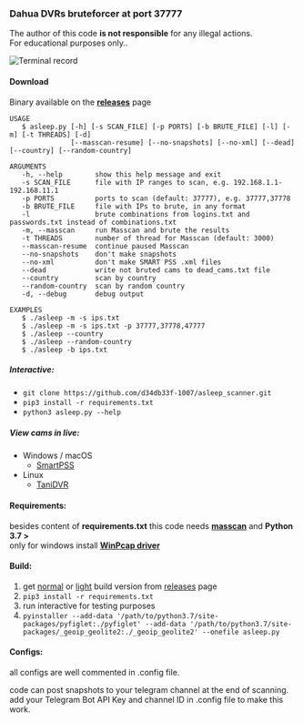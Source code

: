### Dahua DVRs bruteforcer at port 37777

The author of this code **is not responsible** for any illegal actions. \
For educational purposes only..

![Terminal record](https://github.com/d34db33f-1007/asleep_scanner/raw/master/tty.gif)

#### Download

Binary available on the [**releases**](https://github.com/d34db33f-1007/asleep_scanner/releases) page

```
USAGE
   $ asleep.py [-h] [-s SCAN_FILE] [-p PORTS] [-b BRUTE_FILE] [-l] [-m] [-t THREADS] [-d]
               [--masscan-resume] [--no-snapshots] [--no-xml] [--dead] [--country] [--random-country]

ARGUMENTS
   -h, --help        show this help message and exit
   -s SCAN_FILE      file with IP ranges to scan, e.g. 192.168.1.1-192.168.11.1
   -p PORTS          ports to scan (default: 37777), e.g. 37777,37778
   -b BRUTE_FILE     file with IPs to brute, in any format
   -l                brute combinations from logins.txt and passwords.txt instead of combinations.txt
   -m, --masscan     run Masscan and brute the results
   -t THREADS        number of thread for Masscan (default: 3000)
   --masscan-resume  continue paused Masscan
   --no-snapshots    don't make snapshots
   --no-xml          don't make SMART PSS .xml files
   --dead            write not bruted cams to dead_cams.txt file
   --country         scan by country
   --random-country  scan by random country
   -d, --debug       debug output

EXAMPLES
   $ ./asleep -m -s ips.txt
   $ ./asleep -m -s ips.txt -p 37777,37778,47777
   $ ./asleep --country
   $ ./asleep --random-country
   $ ./asleep -b ips.txt
```
            
##### Interactive:

* `git clone https://github.com/d34db33f-1007/asleep_scanner.git`
* `pip3 install -r requirements.txt`
* `python3 asleep.py --help`

##### View cams in live:

* Windows / macOS
  * [SmartPSS](https://dahuawiki.com/SmartPSS)
* Linux
  * [TaniDVR](http://tanidvr.sourceforge.net/)

#### Requirements:
besides content of **requirements.txt** this code needs [**masscan**](https://github.com/robertdavidgraham/masscan) and **Python 3.7 >** \
only for windows install [**WinPcap driver**](https://www.winpcap.org/)

#### Build:

1. get [normal](https://github.com/d34db33f-1007/asleep_scanner/releases/download/14.3b/build.tar.gz) or [light](https://github.com/d34db33f-1007/asleep_scanner/releases/download/14.3b/light_build.tar.gz) build version from [releases](https://github.com/d34db33f-1007/asleep_scanner/releases) page
2. `pip3 install -r requirements.txt`
3. run interactive for testing purposes
4. `pyinstaller --add-data '/path/to/python3.7/site-packages/pyfiglet:./pyfiglet' --add-data '/path/to/python3.7/site-packages/_geoip_geolite2:./_geoip_geolite2' --onefile asleep.py`

#### Configs:

all configs are well commented in .config file.

code can post snapshots to your telegram channel at the end of scanning.
add your Telegram Bot API Key and channel ID in .config file to make this work.
